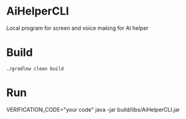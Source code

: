 # AiHelperCLI

Local program for screen and voice making for AI helper

# Build

` ./gradlew clean build `

# Run

VERIFICATION_CODE="your code" java -jar build/libs/AiHelperCLI.jar